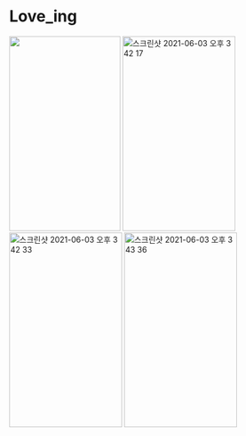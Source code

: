 # Love_ing

<img src="https://user-images.githubusercontent.com/76473014/120599884-09da6680-c483-11eb-904e-40fdc1449e6c.gif"  width="200" height="350"> <img width="203" alt="스크린샷 2021-06-03 오후 3 42 17" src="https://user-images.githubusercontent.com/76473014/120600690-072c4100-c484-11eb-88c3-874e25df4b29.png" width="200" height="350"> <img width="203" alt="스크린샷 2021-06-03 오후 3 42 33" src="https://user-images.githubusercontent.com/76473014/120600698-085d6e00-c484-11eb-8914-f9dc6d02e21e.png" width="200" height="350"> <img width="203" alt="스크린샷 2021-06-03 오후 3 43 36" src="https://user-images.githubusercontent.com/76473014/120600700-098e9b00-c484-11eb-946f-745035b33fee.png" width="200" height="350">
